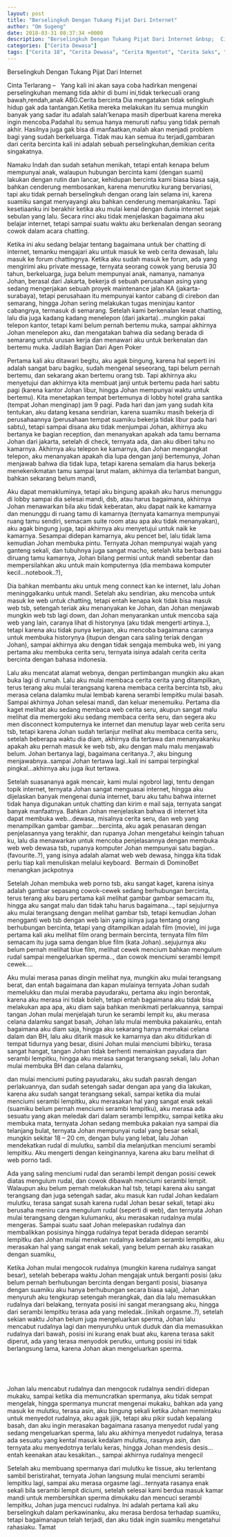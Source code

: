```yaml
---
layout: post
title: "Berselingkuh Dengan Tukang Pijat Dari Internet"
author: "Om Sugeng"
date: 2018-03-31 08:37:34 +0000
description: "Berselingkuh Dengan Tukang Pijat Dari Internet &nbsp;  Cinta Terlarang &#8211;\u00a0 \u00a0Yang kali ini akan saya coba hadirkan mengenai perselingkuhan memang tida akhir di bumi ini,tidak terkecuali orang bawa..."
categories: ["Cerita Dewasa"]
tags: ["Cerita 18", "Cerita Dewasa", "Cerita Ngentot", "Cerita Seks", "Cerita Terlarang"]
---
```


Berselingkuh Dengan Tukang Pijat Dari Internet
&nbsp;

Cinta Terlarang &#8211;   Yang kali ini akan saya coba hadirkan mengenai perselingkuhan memang tida akhir di bumi ini,tidak terkecuali orang bawah,rendah,anak ABG.Cerita bercinta Dia mengatakan tidak selingkuh hidup gak ada tantangan.Ketika mereka melakukan itu semua mungkin banyak yang sadar itu adalah salah’kenapa masih diperbuat karena mereka ingin mencoba.Padahal itu semua hanya menuruti nafsu yang tidak pernah akhir. Hasilnya juga gak bisa di manfaatkan,malah akan menjadi problem bagi yang sudah berkeluarga. Tidak mau kan semua itu terjadi,gambaran dari cerita bercinta kali ini adalah sebuah perselingkuhan,demikian cerita singakatnya.

Namaku Indah dan sudah setahun menikah, tetapi entah kenapa belum mempunyai anak, walaupun hubungan bercinta kami (dengan suami) lakukan dengan rutin dan lancar, kehidupan bercinta kami biasa biasa saja, bahkan cenderung membosankan, karena menurutku kurang bervariasi, tapi aku tidak pernah berselingkuh dengan orang lain selama ini, karena suamiku sangat menyayangi aku bahkan cenderung memanjakanku. Tapi kesetiaanku ini berakhir ketika aku mulai kenal dengan dunia internet sejak sebulan yang lalu. Secara rinci aku tidak menjelaskan bagaimana aku belajar internet, tetapi sampai suatu waktu aku berkenalan dengan seorang cowok dalam acara chatting.

Ketika ini aku sedang belajar tentang bagaimana untuk ber chatting di internet, temanku mengajari aku untuk masuk ke web cerita dewasah, lalu masuk ke forum chattingnya. Ketika aku sudah masuk ke forum, ada yang mengirimi aku private message, ternyata seorang cowok yang berusia 30 tahun, berkeluarga, juga belum mempunyai anak, namanya, namanya Johan, berasal dari Jakarta, bekerja di sebuah perusahaan asing yang sedang mengerjakan sebuah proyek maintenance jalan KA (jakarta-surabaya), tetapi perusahaan itu mempunyai kantor cabang di cirebon dan semarang, hingga Johan sering melakukan tugas meninjau kantor cabangnya, termasuk di semarang. Setelah kami berkenalan lewat chatting, lalu dia juga kadang kadang menelepon (dari jakarta)…mungkin pakai telepon kantor, tetapi kami belum pernah bertemu muka, sampai akhirnya Johan menelepon aku, dan mengatakan bahwa dia sedang berada di semarang untuk urusan kerja dan menawari aku untuk berkenalan dan bertemu muka. Jadilah Bagian Dari Agen Poker

Pertama kali aku ditawari begitu, aku agak bingung, karena hal seperti ini adalah sangat baru bagiku, sudah mengenal seseorang, tapi belum pernah bertemu, dan sekarang akan bertemu orang tsb. Tapi akhirnya aku menyetujui dan akhirnya kita membuat janji untuk bertemu pada hari sabtu pagi (karena kantor Johan libur, hingga Johan mempunyai waktu untuk bertemu). Kita menetapkan tempat bertemunya di lobby hotel graha santika (tempat Johan menginap) jam 9 pagi. Pada hari dan jam yang sudah kita tentukan, aku datang kesana sendirian, karena suamiku masih bekerja di perusahaannya (perusahaan tempat suamiku bekerja tidak libur pada hari sabtu), tetapi sampai disana aku tidak menjumpai Johan, akhirnya aku bertanya ke bagian reception, dan menanyakan apakah ada tamu bernama Johan dari jakarta, setelah di check, ternyata ada, dan aku diberi tahu no kamarnya. Akhirnya aku telepon ke kamarnya, dan Johan mengangkat telepon, aku menanyakan apakah dia lupa dengan janji bertemunya, Johan menjawab bahwa dia tidak lupa, tetapi karena semalam dia harus bekerja menekenikmatan tamu sampai larut malam, akhirnya dia terlambat bangun, bahkan sekarang belum mandi,

Aku dapat memakluminya, tetapi aku bingung apakah aku harus menunggu di lobby sampai dia selesai mandi, dsb, atau harus bagaimana, akhirnya Johan menawarkan bila aku tidak keberatan, aku dapat naik ke kamarnya dan menunggu di ruang tamu di kamarnya (ternyata kamarnya mempunyai ruang tamu sendiri, semacam suite room atau apa aku tidak menanyakan), aku agak bingung juga, tapi akhirnya aku menyetujui untuk naik ke kamarnya. Sesampai didepan kamarnya, aku pencet bel, lalu tidak lama kemudian Johan membuka pintu. Ternyata Johan mempunyai wajah yang ganteng sekali, dan tubuhnya juga sangat macho, setelah kita berbasa basi diruang tamu kamarnya, Johan bilang permisi untuk mandi sebentar dan mempersilahkan aku untuk main komputernya (dia membawa komputer kecil…notebook..?),

Dia bahkan membantu aku untuk meng connect kan ke internet, lalu Johan meninggalkanku untuk mandi. Setelah aku sendirian, aku mencoba untuk masuk ke web untuk chatting, tetapi entah kenapa kok tidak bisa masuk web tsb, setengah teriak aku menanyakan ke Johan, dan Johan menjawab mungkin web tsb lagi down, dan Johan menyarankan untuk mencoba saja web yang lain, caranya lihat di historynya (aku tidak mengerti artinya..), tetapi karena aku tidak punya kerjaan, aku mencoba bagaimana caranya untuk membuka historynya (itupun dengan cara saling teriak dengan Johan), sampai akhirnya aku dengan tidak sengaja membuka web, ini yang pertama aku membuka cerita seru, ternyata isinya adalah cerita cerita bercinta dengan bahasa indonesia.

Lalu aku mencatat alamat webnya, dengan pertimbangan mungkin aku akan buka lagi di rumah. Lalu aku mulai membaca cerita cerita yang ditampilkan, terus terang aku mulai terangsang karena membaca cerita bercinta tsb, aku merasa celana dalamku mulai lembab karena serambi lempitku mulai basah. Sampai akhirnya Johan selesai mandi, dan keluar menemuiku. Pertama dia kaget melihat aku sedang membaca web cerita seru, akupun sangat malu melihat dia memergoki aku sedang membaca cerita seru, dan segera aku men disconnect komputernya ke internet dan menutup layar web cerita seru tsb, tetapi karena Johan sudah terlanjur melihat aku membaca cerita seru, setelah beberapa waktu dia diam, akhirnya dia tertawa dan menanyakanku apakah aku pernah masuk ke web tsb, aku dengan malu malu menjawab belum. Johan bertanya lagi, bagaimana ceritanya..?, aku bingung menjawabnya..sampai Johan tertawa lagi..kali ini sampai terpingkal pingkal…akhirnya aku juga ikut tertawa.

Setelah suasananya agak mencair, kami mulai ngobrol lagi, tentu dengan topik internet, ternyata Johan sangat menguasai internet, hingga aku dijelaskan banyak mengenai dunia internet, baru aku tahu bahwa internet tidak hanya digunakan untuk chatting dan kirim e mail saja, ternyata sangat banyak manfaatnya. Bahkan Johan menjelaskan bahwa di internet kita dapat membuka web…dewasa, misalnya cerita seru, dan web yang menampilkan gambar gambar….bercinta, aku agak penasaran dengan penjelasannya yang terakhir, dan rupanya Johan mengetahui keingin tahuan ku, lalu dia menawarkan untuk mencoba penjelasannya dengan membuka web web dewasa tsb, rupanya komputer Johan mempunyai satu bagian..(favourite..?), yang isinya adalah alamat web web dewasa, hingga kita tidak perlu tiap kali menuliskan melalui keyboard.  Bermain di DominoBet menangkan jackpotnya

Setelah Johan membuka web porno tsb, aku sangat kaget, karena isinya adalah gambar sepasang cowok-cewek sedang berhubungan bercinta, terus terang aku baru pertama kali melihat gambar gambar semacam itu, hingga aku sangat malu dan tidak tahu harus bagaimana…, tapi sejujurnya aku mulai terangsang dengan melihat gambar tsb, tetapi kemudian Johan mengganti web tsb dengan web lain yang isinya juga tentang orang berhubungan bercinta, tetapi yang ditampilkan adalah film (movie), ini juga pertama kali aku melihat film orang bermain bercinta, ternyata film film semacam itu juga sama dengan blue film (kata Johan)..sejujurnya aku belum pernah melihat blue film, melihat cewek mencium bahkan mengulum rudal sampai mengeluarkan sperma.., dan cowok menciumi serambi lempit cewek….

Aku mulai merasa panas dingin melihat nya, mungkin aku mulai terangsang berat, dan entah bagaimana dan kapan mulainya ternyata Johan sudah memelukku dan mulai meraba payudaraku, pertama aku ingin berontak, karena aku merasa ini tidak boleh, tetapi entah bagaimana aku tidak bisa melakukan apa apa, aku diam saja bahkan menikmati perlakuannya, sampai tangan Johan mulai menjelajah turun ke serambi lempit ku, aku merasa celana dalamku sangat basah, Johan lalu mulai membuka pakaianku, entah bagaimana aku diam saja, hingga aku sekarang hanya memakai celana dalam dan BH, lalu aku ditarik masuk ke kamarnya dan aku ditidurkan di tempat tidurnya yang besar, disini Johan mulai menciumi bibirku, terasa sangat hangat, tangan Johan tidak berhenti memainkan payudara dan serambi lempitku, hingga aku merasa sangat terangsang sekali, lalu Johan mulai membuka BH dan celana dalamku,

dan mulai menciumi puting payudaraku, aku sudah pasrah dengan perlakuannya, dan sudah setengah sadar dengan apa yang dia lakukan, karena aku sudah sangat terangsang sekali, sampai ketika dia mulai menciumi serambi lempitku, aku merasakan hal yang sangat enak sekali (suamiku belum pernah menciumi serambi lempitku), aku merasa ada sesuatu yang akan meledak dari dalam serambi lempitku, sampai ketika aku membuka mata, ternyata Johan sedang membuka pakaian nya sampai dia telanjang bulat, ternyata Johan mempunyai rudal yang besar sekali, mungkin sekitar 18 – 20 cm, dengan bulu yang lebat, lalu Johan mendekatkan rudal di mulutku, sambil dia melanjutkan menciumi serambi lempitku. Aku mengerti dengan keinginannya, karena aku baru melihat di web porno tadi.

Ada yang saling menciumi rudal dan serambi lempit dengan posisi cewek diatas mengulum rudal, dan cowok dibawah menciumi serambi lempit. Walaupun aku belum pernah melakukan hal tsb, tetapi karena aku sangat terangsang dan juga setengah sadar, aku masuk kan rudal Johan kedalam mulutku, terasa sangat susah karena rudal Johan besar sekali, tetapi aku berusaha meniru cara mengulum rudal (seperti di web), dan ternyata Johan mulai terangsang dengan kulumanku, aku merasakan rudalnya mulai mengeras. Sampai suatu saat Johan melepaskan rudalnya dan membalikkan posisinya hingga rudalnya tepat berada didepan serambi lempitku dan Johan mulai menekan rudalnya kedalam serambi lempitku, aku merasakan hal yang sangat enak sekali, yang belum pernah aku rasakan dengan suamiku,

Ketika Johan mulai mengocok rudalnya (mungkin karena rudalnya sangat besar), setelah beberapa waktu Johan mengajak untuk berganti posisi (aku belum pernah berhubungan bercinta dengan berganti posisi, biasanya dengan suamiku aku hanya berhubungan secara biasa saja), Johan menyuruh aku tengkurap setengah merangkak, dan dia lalu memasukkan rudalnya dari belakang, ternyata posisi ini sangat merangsang aku, hingga dari serambi lempitku terasa ada yang meledak..(inikah orgasme..?), setelah sekian waktu Johan belum juga mengeluarkan sperma, Johan lalu mencabut rudalnya lagi dan menyuruhku untuk duduk dan dia memasukkan rudalnya dari bawah, posisi ini kurang enak buat aku, karena terasa sakit diperut, ada yang terasa menyodok perutku, untung posisi ini tidak berlangsung lama, karena Johan akan mengeluarkan sperma.

&nbsp;

&nbsp;

Johan lalu mencabut rudalnya dan mengocok rudalnya sendiri didepan mukaku, sampai ketika dia memuncratkan spermanya, aku tidak sempat mengelak, hingga spermanya muncrat mengenai mukaku, bahkan ada yang masuk ke mulutku, terasa asin, aku bingung sekali ketika Johan memintaku untuk menyedot rudalnya, aku agak jijik, tetapi aku pikir sudah kepalang basah, dan aku ingin merasakan bagaimana rasanya menyedot rudal yang sedang mengeluarkan sperma, lalu aku akhirnya menyedot rudalnya, terasa ada sesuatu yang kental masuk kedalam mulutku, rasanya asin, dan ternyata aku menyedotnya terlalu keras, hingga Johan mendesis desis…entah keenakan atau kesakitan.., sampai akhirnya rudalnya mengecil

Setelah aku membuang spermanya dari mulutku ke tissue, aku terlentang sambil beristirahat, ternyata Johan langsung mulai menciumi serambi lempitku lagi, sampai aku merasa orgasme lagi…ternyata rasanya enak sekali bila serambi lempit diciumi, setelah selesai kami berdua masuk kamar mandi untuk membersihkan sperma dimukaku dan mencuci serambi lempitku, Johan juga mencuci rudalnya. Ini adalah pertama kali aku berselingkuh dalam perkawinanku, aku merasa berdosa terhadap suamiku, tetapi bagaimanapun telah terjadi, dan aku tidak ingin suamiku mengetahui rahasiaku. Tamat